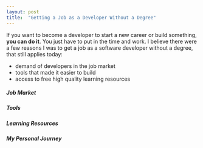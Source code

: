 ```yaml
---
layout: post
title:  "Getting a Job as a Developer Without a Degree"
---
```


If you want to become a developer to start a new career or build something, **you can do it**.
You just have to put in the time and work.
I believe there were a few reasons I was to get a job as a software developer without a degree, that still applies today:

* demand of developers in the job market
* tools that made it easier to build
* access to free high quality learning resources 

##### Job Market

##### Tools

##### Learning Resources

##### My Personal Journey

